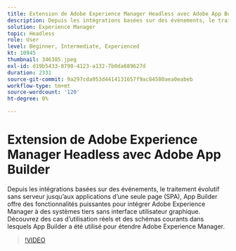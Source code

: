 ```yaml
---
title: Extension de Adobe Experience Manager Headless avec Adobe App Builder
description: Depuis les intégrations basées sur des événements, le traitement évolutif sans serveur jusqu’aux applications d’une seule page (SPA), App Builder offre des fonctionnalités puissantes pour intégrer Adobe Experience Manager à des systèmes tiers sans interface utilisateur graphique. Découvrez des cas d’utilisation réels et des schémas courants dans lesquels App Builder a été utilisé pour étendre Adobe Experience Manager.
solution: Experience Manager
topic: Headless
role: User
level: Beginner, Intermediate, Experienced
kt: 10945
thumbnail: 346385.jpeg
exl-id: d19b5433-8790-4123-a132-7b0da689627d
duration: 2331
source-git-commit: 9a297cda953d4414131657f9ac84580aea0eabeb
workflow-type: tm+mt
source-wordcount: '120'
ht-degree: 0%

---
```


# Extension de Adobe Experience Manager Headless avec Adobe App Builder

Depuis les intégrations basées sur des événements, le traitement évolutif sans serveur jusqu’aux applications d’une seule page (SPA), App Builder offre des fonctionnalités puissantes pour intégrer Adobe Experience Manager à des systèmes tiers sans interface utilisateur graphique. Découvrez des cas d’utilisation réels et des schémas courants dans lesquels App Builder a été utilisé pour étendre Adobe Experience Manager.

>[!VIDEO](https://video.tv.adobe.com/v/346385/?quality=12&learn=on)
